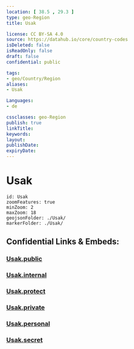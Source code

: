 ```yaml
---
location: [ 38.5 , 29.3 ] 
type: geo-Region
title: Usak

license: CC BY-SA 4.0
source: https://datahub.io/core/country-codes
isDeleted: false
isReadOnly: false
draft: false
confidential: public

tags:
- geo/Country/Region
aliases:
- Usak

Languages:
- de

cssclasses: geo-Region
publish: true
linkTitle: 
keywords: 
layout: 
publishDate: 
expiryDate: 
---
```


# Usak

```leaflet
id: Usak
zoomFeatures: true 
minZoom: 2 
maxZoom: 18
geojsonFolder: ./Usak/
markerFolder: ./Usak/
```


## Confidential Links & Embeds: 

### [Usak.public](/_public/\Earth\Continent\Europe\Europe~East\Turkey\Provinces~TurkeyUsak.public.md) 

### [Usak.internal](/_internal/\Earth\Continent\Europe\Europe~East\Turkey\Provinces~TurkeyUsak.internal.md) 

### [Usak.protect](/_protect/\Earth\Continent\Europe\Europe~East\Turkey\Provinces~TurkeyUsak.protect.md) 

### [Usak.private](/_private/\Earth\Continent\Europe\Europe~East\Turkey\Provinces~TurkeyUsak.private.md) 

### [Usak.personal](/_personal/\Earth\Continent\Europe\Europe~East\Turkey\Provinces~TurkeyUsak.personal.md) 

### [Usak.secret](/_secret/\Earth\Continent\Europe\Europe~East\Turkey\Provinces~TurkeyUsak.secret.md)

